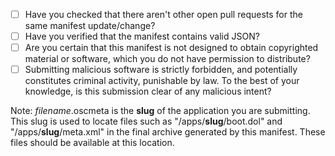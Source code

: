 - [ ] Have you checked that there aren't other open pull requests for the same manifest update/change?
- [ ] Have you verified that the manifest contains valid JSON?
- [ ] Are you certain that this manifest is not designed to obtain copyrighted material or software, which you do not have permission to distribute?
- [ ] Submitting malicious software is strictly forbidden, and potentially constitutes criminal activity, punishable by law. To the best of your knowledge, is this submission clear of any malicious intent?

Note: *filename*.oscmeta is the **slug** of the application you are submitting. This slug is used to locate files such as "/apps/**slug**/boot.dol" and "/apps/**slug**/meta.xml" in the final archive generated by this manifest. These files should be available at this location.
